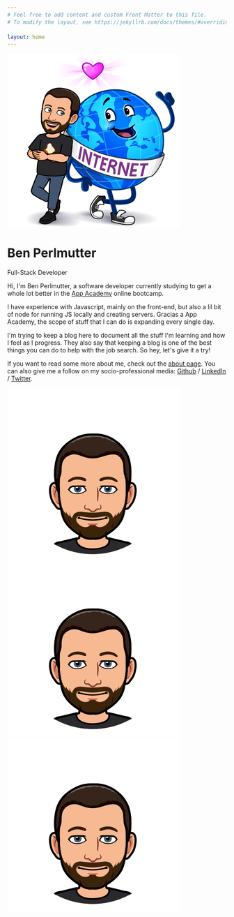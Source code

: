 ```yaml
---
# Feel free to add content and custom Front Matter to this file.
# To modify the layout, see https://jekyllrb.com/docs/themes/#overriding-theme-defaults

layout: home
---
```

<!-- ![Ben in the Tienda](assets/ben-tienda-circle.png) -->
<div class="img-wrap-center">
<img src="/assets/img/28-bitmoji-internet-love.png" class="bitmoji-header">
</div>
<div class="homepage-title">
    <h1>Ben Perlmutter</h1>
    <p class="subtitle">Full-Stack Developer</p>
</div>


Hi, I'm Ben Perlmutter, a software developer currently studying to get a whole lot better in the [App Academy](https://appacademy.io/) online bootcamp.

I have experience with Javascript, mainly on the front-end, but also a lil bit of node for running JS locally and creating servers. Gracias a App Academy, the scope of stuff that I can do is expanding every single day.

I'm trying to keep a blog here to document all the stuff I'm learning and how I feel as I progress. They also say that keeping a blog is one of the best things you can do to help with the job search. So hey, let's give it a try! 

If you want to read some more about me, check out the [about page](/about.html). You can also give me a follow on my socio-professional media: [Github](https://github.com/bpmutter) / [LinkedIn](https://www.linkedin.com/in/ben-perlmutter-a410228a/) / [Twitter](https://twitter.com/bpmutter).

<div class="bitmoji-divider">
    <img src="/assets/img/01-bitmoji-neutral.png" class="bitmoji-divider__bitmoji">
    <img src="/assets/img/01-bitmoji-neutral.png" class="bitmoji-divider__bitmoji">
    <img src="/assets/img/01-bitmoji-neutral.png" class="bitmoji-divider__bitmoji">
</div>

<!-- ## Skills
coming soon....

## Projects
coming eventually... -->
